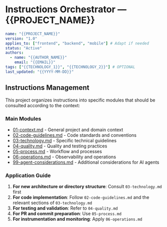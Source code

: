 # Instructions Orchestrator — {{PROJECT_NAME}}

```yaml
name: "{{PROJECT_NAME}}"
version: "1.0"
applies_to: ["frontend", "backend", "mobile"] # Adapt if needed
status: "Active"
authors:
  - name: "{{AUTHOR_NAME}}"
    email: "{{EMAIL}}"
tags: ["{{TECHNOLOGY_1}}", "{{TECHNOLOGY_2}}"] # OPTIONAL
last_updated: "{{YYYY-MM-DD}}"
```

## Instructions Management

This project organizes instructions into specific modules that should be consulted according to the context:

### Main Modules

- [01-context.md](./01-context.md) - General project and domain context
- [02-code-guidelines.md](./02-code-guidelines.md) - Code standards and conventions
- [03-technology.md](./03-technology.md) - Specific technical guidelines
- [04-quality.md](./04-quality.md) - Quality and testing practices
- [05-process.md](./05-process.md) - Workflow and processes
- [06-operations.md](./06-operations.md) - Observability and operations
- [99-agent-considerations.md](./99-agent-considerations.md) - Additional considerations for AI agents

### Application Guide

1. **For new architecture or directory structure**: Consult `03-technology.md` first
2. **For code implementation**: Follow `02-code-guidelines.md` and the relevant sections of `03-technology.md`
3. **For testing and validation**: Refer to `04-quality.md`
4. **For PR and commit preparation**: Use `05-process.md`
5. **For instrumentation and monitoring**: Apply `06-operations.md`
